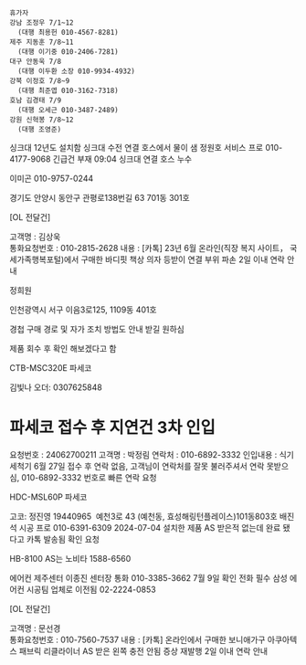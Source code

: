 ```
휴가자
강남 조정우 7/1~12
  (대행 최용헌 010-4567-8281)
제주 지동훈 7/8~11
  (대행 이기중 010-2406-7281)
대구 안동욱 7/8
  (대행 이두환 소장 010-9934-4932)
강북 이정호 7/8~9
  (대행 최준엽 010-3162-7318)
호남 김경태 7/9
  (대행 오세근 010-3487-2489)
강원 신혁봉 7/8~12
  (대행 조영준)
```


싱크대 12년도 설치함
싱크대 수전 연결 호스에서 물이 샘
정원호 서비스 프로 010-4177-9068 긴급건 부재 09:04
싱크대 연결 호스 누수 

이미곤 010-9757-0244

경기도 안양시 동안구 관평로138번길 63
701동 301호


[OL 전달건]  
  
고객명 : 김상욱  
통화요청번호 : 010-2815-2628
내용 : [카톡] 23년 6월 온라인(직장 복지 사이트， 국세가족행복포털)에서 구매한 바디핏 책상 의자 등받이 연결 부위 파손
2일 이내 연락 안내

정희원

인천광역시 서구 이음3로125, 1109동 401호



경첩 구매 경로 및 자가 조치 방법도 안내 받길 원하심

제품 회수 후 확인 해보겠다고 함



CTB-MSC320E 파세코


김빛나 오더: 0307625848


 # 파세코 접수 후 지연건 3차 인입

요청번호 : 24062700211
고객명 : 박정림
연락처 : 010-6892-3332
인입내용 : 식기세척기 6월 27일 접수 후 연락 없음, 고객님이 연락처를 잘못 불러주셔서 연락 못받으심, 010-6892-3332 번호로 빠른 연락 요청


HDC-MSL60P 파세코

고코: 정진영 19440965
 예천3로 43 (예천동, 효성해링턴플레이스)101동803호
 배진석 시공 프로 010-6391-6309
 2024-07-04 설치한 제품 AS 받은적 없는데 완료 됐다고 카톡 발송됨 확인 요청


HB-8100 AS는 노비타 1588-6560


에어컨 제주센터 이종진 센터장 통화 010-3385-3662
7월 9일 확인 전화 필수
삼성 에어컨 시공팀 업체로 이전됨
02-2224-0853





[OL 전달건]  
  
고객명 : 문선경  
통화요청번호 : 010-7560-7537
내용 : [카톡] 온라인에서 구매한 보니애가구 아쿠아텍스 패브릭 리클라이너 AS 받은 왼쪽 충전 안됨 증상 재발행
2일 이내 연락 안내
